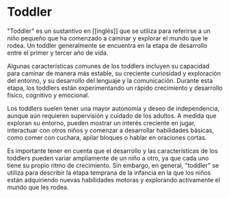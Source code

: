 # Toddler

"Toddler" es un sustantivo en [[inglés]] que se utiliza para referirse a un niño pequeño que ha comenzado a caminar y explorar el mundo que le rodea. Un toddler generalmente se encuentra en la etapa de desarrollo entre el primer y tercer año de vida.

Algunas características comunes de los toddlers incluyen su capacidad para caminar de manera más estable, su creciente curiosidad y exploración del entorno, y su desarrollo del lenguaje y la comunicación. Durante esta etapa, los toddlers están experimentando un rápido crecimiento y desarrollo físico, cognitivo y emocional.

Los toddlers suelen tener una mayor autonomía y deseo de independencia, aunque aún requieren supervisión y cuidado de los adultos. A medida que exploran su entorno, pueden mostrar un interés creciente en jugar, interactuar con otros niños y comenzar a desarrollar habilidades básicas, como comer con cuchara, apilar bloques o hablar en oraciones cortas.

Es importante tener en cuenta que el desarrollo y las características de los toddlers pueden variar ampliamente de un niño a otro, ya que cada uno tiene su propio ritmo de crecimiento. Sin embargo, en general, "toddler" se utiliza para describir la etapa temprana de la infancia en la que los niños están adquiriendo nuevas habilidades motoras y explorando activamente el mundo que les rodea.